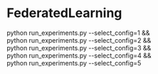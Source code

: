 # FederatedLearning

python run_experiments.py --select_config=1 && \
python run_experiments.py --select_config=2 && \
python run_experiments.py --select_config=3 && \
python run_experiments.py --select_config=4 && \
python run_experiments.py --select_config=5
